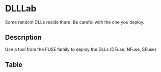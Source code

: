 # DLLLab
Some random DLLs reside there. Be careful with the one you deploy.

## Description
Use a tool from the FUSE family to deploy the DLLs (DFuse, NFuse, SFuse)

## Table
